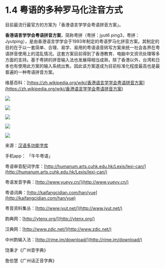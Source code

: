# 1.4 粤语的多种罗马化注音方式

目前最流行最官方的方案为「香港语言学学会粤语拼音方案」。

**香港语言学学会粤语拼音方案**，简称粤拼（粤拼：jyut6 ping3，粤拼：Jyutping），是由香港语言学学会于1993年制定的粤语罗马化拼音方案。其制定的目的在于以一套简单、合理、易学、易用的粤语语音转写方案来统一社会各界在粤语拼音使用上的混乱情况。这套方案目前得到了香港教育、电脑中文资讯处理等多方面的支持。基于粤拼的拼音输入法也发展得相当成熟，除了香港以外，台湾和日本也有使用此方案的输入系统出售。因此该方案遂成为目前标准化程度最高也是最普遍的一种粤语拼音方案。

维基百科：[https://zh.wikipedia.org/wiki/香港语言学学会粤语拼音方案](https://zh.wikipedia.org/wiki/香港语言学学会粤语拼音方案)

![](http://pcj4g4ziw.bkt.clouddn.com/image/section1.4/import.png)

![](http://pcj4g4ziw.bkt.clouddn.com/image/section1.4/import2.png)

![](http://pcj4g4ziw.bkt.clouddn.com/image/section1.4/import3.png)

![](http://pcj4g4ziw.bkt.clouddn.com/image/section1.4/import4.png)

![](http://pcj4g4ziw.bkt.clouddn.com/image/section1.4/import5.png)

来源：[汉语多功能字库](http://humanum.arts.cuhk.edu.hk/Lexis/lexi-mf/)

手机app： 「牛牛粤语」

粤语审音配词字库：[http://humanum.arts.cuhk.edu.hk/Lexis/lexi-can/](http://humanum.arts.cuhk.edu.hk/Lexis/lexi-can/)

粤语发音字典：[http://www.yueyv.cn/](http://www.yueyv.cn/)

粤语词典：[http://kaifangcidian.com/han/yue](http://kaifangcidian.com/han/yue)

粤音资料集丛：[http://www.jyut.net/](http://www.jyut.net/)

韵典网：[http://ytenx.org/](http://ytenx.org/)

汉典网：[http://www.zdic.net/](http://www.zdic.net/)

中州韵输入法：[http://rime.im/download/](http://rime.im/download/)

饶秉才《广州音字典》

詹伯慧《广州话正音字典》

